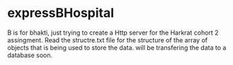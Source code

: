 # expressBHospital

B is for bhakti, just trying to create a Http server for the Harkrat cohort 2 assingment.
Read the structre.txt file for the structure of the array of objects that is being used to store the data.
will be transfering the data to a database soon.
